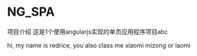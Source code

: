 NG_SPA
======
项目介绍
这是1个使用angularjs实现的单页应用程序项目abc

hi,
my name is redrice, you also class me xiaomi mizong or laomi
